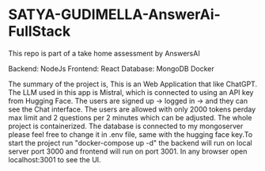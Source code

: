 # SATYA-GUDIMELLA-AnswerAi-FullStack

This repo is part of a take home assessment by AnswersAI

Backend: NodeJs
Frontend: React
Database: MongoDB
Docker

The summary of the project is, This is an Web Application that like ChatGPT. The LLM used in this app is Mistral, which is connected to using an API key from Hugging Face. The users are signed up -> logged in -> and they can see the Chat interface. The users are allowed with only 2000 tokens perday max limit and 2 questions per 2 minutes which can be adjusted. The whole project is containerized. The database is connected to my mongoserver please feel free to change it in .env file, same with the hugging face key.To start the project run "docker-compose up -d" the backend will run on local server port 3000 and frontend will run on port 3001. In any browser open localhost:3001 to see the UI.


